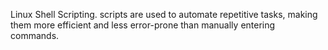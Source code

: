 Linux Shell Scripting.
scripts are used to automate repetitive tasks, making them more efficient and less error-prone than manually entering commands.
